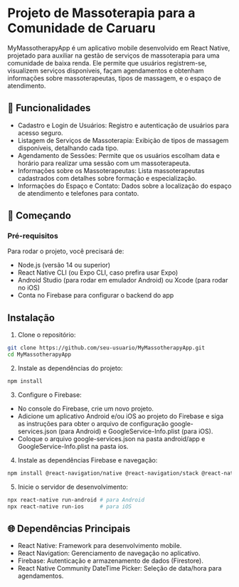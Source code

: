 # Projeto de Massoterapia para a Comunidade de Caruaru

MyMassotherapyApp é um aplicativo mobile desenvolvido em React Native, projetado para auxiliar na gestão de serviços de massoterapia para uma comunidade de baixa renda. Ele permite que usuários registrem-se, visualizem serviços disponíveis, façam agendamentos e obtenham informações sobre massoterapeutas, tipos de massagem, e o espaço de atendimento.

## 📱 Funcionalidades

   * Cadastro e Login de Usuários: Registro e autenticação de usuários para acesso seguro.
   * Listagem de Serviços de Massoterapia: Exibição de tipos de massagem disponíveis, detalhando cada tipo.
   * Agendamento de Sessões: Permite que os usuários escolham data e horário para realizar uma sessão com um massoterapeuta.
   * Informações sobre os Massoterapeutas: Lista massoterapeutas cadastrados com detalhes sobre formação e especialização.
   * Informações do Espaço e Contato: Dados sobre a localização do espaço de atendimento e telefones para contato.

## 🚀 Começando
### Pré-requisitos

Para rodar o projeto, você precisará de:

* Node.js (versão 14 ou superior)
* React Native CLI (ou Expo CLI, caso prefira usar Expo)
* Android Studio (para rodar em emulador Android) ou Xcode (para rodar no iOS)
* Conta no Firebase para configurar o backend do app

## Instalação

1. Clone o repositório:

````bash
git clone https://github.com/seu-usuario/MyMassotherapyApp.git
cd MyMassotherapyApp
````

2. Instale as dependências do projeto:

````bash
npm install
````

3. Configure o Firebase:

* No console do Firebase, crie um novo projeto.
* Adicione um aplicativo Android e/ou iOS ao projeto do Firebase e siga as instruções para obter o arquivo de configuração google-services.json (para Android) e GoogleService-Info.plist (para iOS).
* Coloque o arquivo google-services.json na pasta android/app e GoogleService-Info.plist na pasta ios.

4. Instale as dependências Firebase e navegação:

````bash
npm install @react-navigation/native @react-navigation/stack @react-native-firebase/app @react-native-firebase/auth @react-native-firebase/firestore @react-native-community/datetimepicker
````
5. Inicie o servidor de desenvolvimento:

````bash
npx react-native run-android # para Android
npx react-native run-ios     # para iOS
````


## 🌐 Dependências Principais

* React Native: Framework para desenvolvimento mobile.
* React Navigation: Gerenciamento de navegação no aplicativo.
* Firebase: Autenticação e armazenamento de dados (Firestore).
* React Native Community DateTime Picker: Seleção de data/hora para agendamentos.

